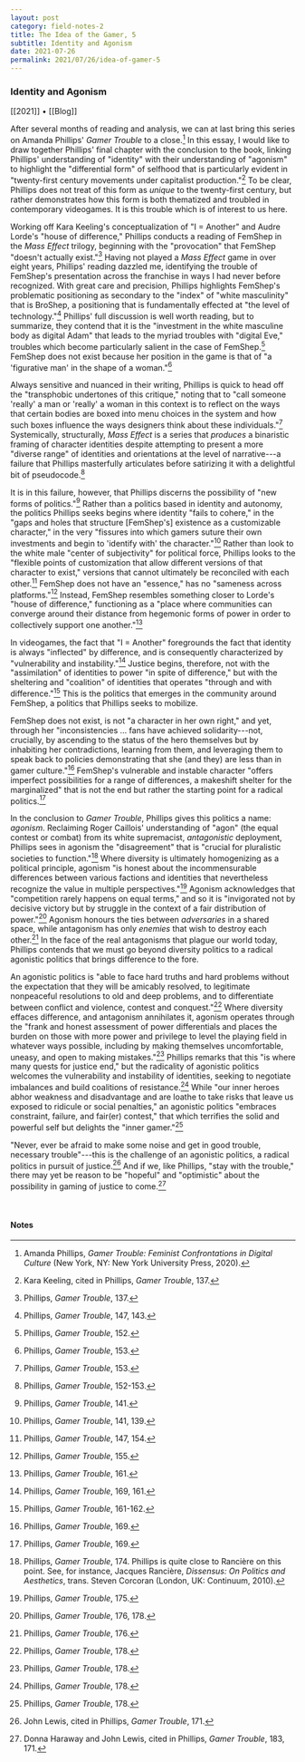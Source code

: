 ```yaml
---
layout: post
category: field-notes-2
title: The Idea of the Gamer, 5
subtitle: Identity and Agonism
date: 2021-07-26
permalink: 2021/07/26/idea-of-gamer-5
---
```


### Identity and Agonism

[[2021]] • [[Blog]]

After several months of reading and analysis, we can at last bring this series on Amanda Phillips' *Gamer Trouble* to a close.[^1] In this essay, I would like to draw together Phillips' final chapter with the conclusion to the book, linking Phillips' understanding of "identity" with their understanding of "agonism" to highlight the "differential form" of selfhood that is particularly evident in "twenty-first century movements under capitalist production."[^2] To be clear, Phillips does not treat of this form as *unique* to the twenty-first century, but rather demonstrates how this form is both thematized and troubled in contemporary videogames. It is this trouble which is of interest to us here.

Working off Kara Keeling's conceptualization of "I = Another" and Audre Lorde's "house of difference," Phillips conducts a reading of FemShep in the *Mass Effect* trilogy, beginning with the "provocation" that FemShep "doesn't actually exist."[^3] Having not played a *Mass Effect* game in over eight years, Phillips' reading dazzled me, identifying the trouble of FemShep's presentation across the franchise in ways I had never before recognized. With great care and precision, Phillips highlights FemShep's problematic positioning as secondary to the "index" of "white masculinity" that is BroShep, a positioning that is fundamentally effected at "the level of technology."[^4] Phillips' full discussion is well worth reading, but to summarize, they contend that it is the "investment in the white masculine body as digital Adam" that leads to the myriad troubles with "digital Eve," troubles which become particularly salient in the case of FemShep.[^5] FemShep does not exist because her position in the game is that of "a 'figurative man' in the shape of a woman."[^6]

Always sensitive and nuanced in their writing, Phillips is quick to head off the "transphobic undertones of this critique," noting that to "call someone 'really' a man or 'really' a woman in this context is to reflect on the ways that certain bodies are boxed into menu choices in the system and how such boxes influence the ways designers think about these individuals."[^7] Systemically, structurally, *Mass Effect* is a series that *produces* a binaristic framing of character identities despite attempting to present a more "diverse range" of identities and orientations at the level of narrative---a failure that Phillips masterfully articulates before satirizing it with a delightful bit of pseudocode.[^8]

It is in this failure, however, that Phillips discerns the possibility of "new forms of politics."[^9] Rather than a politics based in identity and autonomy, the politics Phillips seeks begins where identity "fails to cohere," in the "gaps and holes that structure [FemShep's] existence as a customizable character," in the very "fissures into which gamers suture their own investments and begin to 'identify with' the character."[^10] Rather than look to the white male "center of subjectivity" for political force, Phillips looks to the "flexible points of customization that allow different versions of that character to exist," versions that cannot ultimately be reconciled with each other.[^11] FemShep does not have an "essence," has no "sameness across platforms."[^12] Instead, FemShep resembles something closer to Lorde's "house of difference," functioning as a "place where communities can converge around their distance from hegemonic forms of power in order to collectively support one another."[^13]

In videogames, the fact that "I = Another" foregrounds the fact that identity is always "inflected" by difference, and is consequently characterized by "vulnerability and instability."[^14] Justice begins, therefore, not with the "assimilation" of identities to power "in spite of difference," but with the sheltering and "coalition" of identities that operates "through and with difference."[^15] This is the politics that emerges in the community around FemShep, a politics that Phillips seeks to mobilize.

FemShep does not exist, is not "a character in her own right," and yet, through her "inconsistencies ... fans have achieved solidarity---not, crucially, by ascending to the status of the hero themselves but by inhabiting her contradictions, learning from them, and leveraging them to speak back to policies demonstrating that she (and they) are less than in gamer culture."[^16] FemShep's vulnerable and instable character "offers imperfect possibilities for a range of differences, a makeshift shelter for the marginalized" that is not the end but rather the starting point for a radical politics.[^17]

In the conclusion to *Gamer Trouble*, Phillips gives this politics a name: *agonism*. Reclaiming Roger Caillois' understanding of "agon" (the equal contest or combat) from its white supremacist, *antagonistic* deployment, Phillips sees in agonism the "disagreement" that is "crucial for pluralistic societies to function."[^18] Where diversity is ultimately homogenizing as a political principle, agonism "is honest about the incommensurable differences between various factions and identities that nevertheless recognize the value in multiple perspectives."[^19] Agonism acknowledges that "competition rarely happens on equal terms," and so it is "invigorated not by decisive victory but by struggle in the context of a fair distribution of power."[^20] Agonism honours the ties between *adversaries* in a shared space, while antagonism has only *enemies* that wish to destroy each other.[^21] In the face of the real antagonisms that plague our world today, Phillips contends that we must go beyond diversity politics to a radical agonistic politics that brings difference to the fore.

An agonistic politics is "able to face hard truths and hard problems without the expectation that they will be amicably resolved, to legitimate nonpeaceful resolutions to old and deep problems, and to differentiate between conflict and violence, contest and conquest."[^22] Where diversity effaces difference, and antagonism annihilates it, agonism operates through the "frank and honest assessment of power differentials and places the burden on those with more power and privilege to level the playing field in whatever ways possible, including by making themselves uncomfortable, uneasy, and open to making mistakes."[^23] Phillips remarks that this "is where many quests for justice end," but the radicality of agonistic politics welcomes the vulnerability and instability of identities, seeking to negotiate imbalances and build coalitions of resistance.[^24] While "our inner heroes abhor weakness and disadvantage and are loathe to take risks that leave us exposed to ridicule or social penalties," an agonistic politics "embraces constraint, failure, and fair(er) contest," that which terrifies the solid and powerful self but delights the "inner gamer."[^25]

"Never, ever be afraid to make some noise and get in good trouble, necessary trouble"---this is the challenge of an agonistic politics, a radical politics in pursuit of justice.[^26] And if we, like Phillips, "stay with the trouble," there may yet be reason to be "hopeful" and "optimistic" about the possibility in gaming of justice to come.[^27]

<br>

#### Notes

[^1]: Amanda Phillips, *Gamer Trouble: Feminist Confrontations in Digital Culture* (New York, NY: New York University Press, 2020).
[^2]: Kara Keeling, cited in Phillips, *Gamer Trouble*, 137.
[^3]: Phillips, *Gamer Trouble*, 137.
[^4]: Phillips, *Gamer Trouble*, 147, 143.
[^5]: Phillips, *Gamer Trouble*, 152.
[^6]: Phillips, *Gamer Trouble*, 153.
[^7]: Phillips, *Gamer Trouble*, 153.
[^8]: Phillips, *Gamer Trouble*, 152-153.
[^9]: Phillips, *Gamer Trouble*, 141.
[^10]: Phillips, *Gamer Trouble*, 141, 139.
[^11]: Phillips, *Gamer Trouble*, 147, 154.
[^12]: Phillips, *Gamer Trouble*, 155.
[^13]: Phillips, *Gamer Trouble*, 161.
[^14]: Phillips, *Gamer Trouble*, 169, 161.
[^15]: Phillips, *Gamer Trouble*, 161-162.
[^16]: Phillips, *Gamer Trouble*, 169.
[^17]: Phillips, *Gamer Trouble*, 169.
[^18]: Phillips, *Gamer Trouble*, 174. Phillips is quite close to Rancière on this point. See, for instance, Jacques Rancière, *Dissensus: On Politics and Aesthetics*, trans. Steven Corcoran (London, UK: Continuum, 2010).
[^19]: Phillips, *Gamer Trouble*, 175.
[^20]: Phillips, *Gamer Trouble*, 176, 178.
[^21]: Phillips, *Gamer Trouble*, 176.
[^22]: Phillips, *Gamer Trouble*, 178.
[^23]: Phillips, *Gamer Trouble*, 178.
[^24]: Phillips, *Gamer Trouble*, 178.
[^25]: Phillips, *Gamer Trouble*, 178.
[^26]: John Lewis, cited in Phillips, *Gamer Trouble*, 171.
[^27]: Donna Haraway and John Lewis, cited in Phillips, *Gamer Trouble*, 183, 171.
